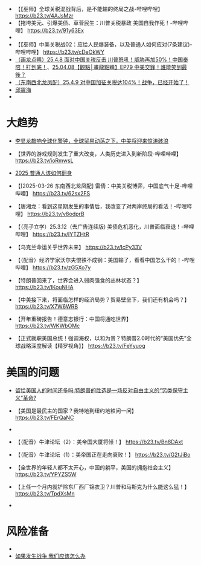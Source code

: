 - 【【巫师】全球关税混战背后，是不能输的终局之战-哔哩哔哩】 https://b23.tv/4AJsMzr
- 【拖垮美元、引爆美债、草菅民生：川普关税暴政 美国自我作死！-哔哩哔哩】 https://b23.tv/91y63Ex
- 
- 【【巫师】中美关税战02：应给人民爆装备，以及普通人如何应对(7条建议)-哔哩哔哩】 https://b23.tv/cDeOkWY
- [（画龙点睛）25.4.8 面对中国关税反击 川普怒吼！威胁再加50%！中国奉陪！打到底！](https://b23.tv/eLbu579)、[25.04.08【觀點│畫龍點睛】EP79 中美交鋒！誰能笑到最後？](https://www.youtube.com/live/pByBUoY67Sk?si=J4frz7LBq4c-5v1d)
- [（东南西北龙凤配）25.4.9 对中国加征关税达104%！战争，已经开始了！](https://b23.tv/ZMRf4My)
- [邱震海](https://b23.tv/bW1y6i2)
- 
# 大趋势
- [李显龙敲响全球化警钟，全球贸易动荡之下，中美将迎来惊涛骇浪](https://b23.tv/bW1y6i2)
- 【世界的游戏规则发生了重大改变，人类历史进入到新阶段-哔哩哔哩】 https://b23.tv/ioRmwsL
- [2025 普通人该如何翻身](https://www.douyin.com/video/7477487073646169363) 
- 【[2025-03-26 东南西北龙凤配] 雷倩：中美关税博弈，中国底气十足-哔哩哔哩】 https://b23.tv/62sx2FS
- 【唐湘龙：看到这星期发生的事情后，我改变了对两岸终局的看法！-哔哩哔哩】 https://b23.tv/v8odprB
- 【（亮子立学）25.3.12（去广告连续版) 美债危机恶化，川普面临衰退！-哔哩哔哩】 https://b23.tv/IYTZHtR
- 【乌克兰命运关乎世界未来】 https://b23.tv/IcPy33V
- 【（配音）经济学家沃尔夫恨铁不成钢：美国输了，看看中国怎么干的！-哔哩哔哩】 https://b23.tv/zG5Xo7y
- 【特朗普回来了，世界会进入弱肉强食的丛林状态？】 https://b23.tv/IKouNHA

- 【中美接下来，将面临怎样的经济局势？贸易壁垒下，我们还有机会吗？】 https://b23.tv/X7W6WRB
- 【开年重磅报告！德意志银行：中国将通吃世界】 https://b23.tv/WKWbOMc
- 【正式就职美国总统！强调海权，以和为贵？特朗普2.0时代的“美国优先”全球战略深度解读【精罗视角】】 https://b23.tv/FeYyuog


# 美国的问题
- [留给美国人的时间还多吗:特朗普的胜选是一场反对自由主义的“另类保守主义”革命?](https://b23.tv/LHcJ16j)

- 【美国是最民主的国家？我特地到纽约地铁问一问】 https://b23.tv/FErQaNC
- 
- 【（配音）牛津论坛（2）：美帝国大厦将倾！】 https://b23.tv/Bn8DAxt
- 【（配音）牛津论坛（1）：美帝国正在走向衰败！】 https://b23.tv/G2tJiBo

- 【全世界的年轻人都不太开心，中国的躺平，美国的拥抱社会主义】 https://b23.tv/YPYZS5W
- 【上任一个月内就铲除东厂西厂锦衣卫？川普和马斯克为什么能这么猛！】 https://b23.tv/TpdXsMn
- 

# 风险准备
- 
- [如果发生战争 我们应该怎么办](https://www.douyin.com/video/7457503004489567539)
